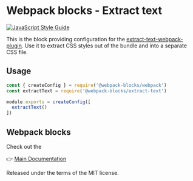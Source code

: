 # Webpack blocks - Extract text

[![JavaScript Style Guide](https://img.shields.io/badge/code%20style-standard-brightgreen.svg)](http://standardjs.com/)

This is the block providing configuration for the [extract-text-webpack-plugin](https://github.com/webpack/extract-text-webpack-plugin). Use it to extract CSS styles out of the bundle and into a separate CSS file.


## Usage

```js
const { createConfig } = require('@webpack-blocks/webpack')
const extractText = require('@webpack-blocks/extract-text')

module.exports = createConfig([
  extractText()
])
```


## Webpack blocks

Check out the

👉 [Main Documentation](https://github.com/andywer/webpack-blocks)

Released under the terms of the MIT license.
